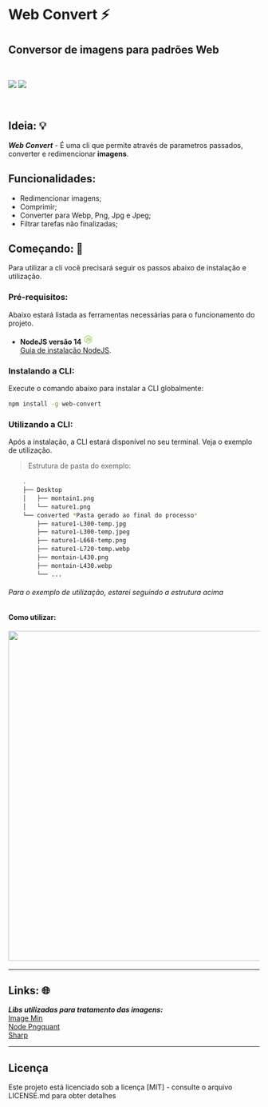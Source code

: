 # Web Convert ⚡
## Conversor de imagens para padrões Web

<br>
<p float="left">
 <img src="https://img.shields.io/badge/NPM-%23000000.svg?style=for-the-badge&logo=npm&logoColor=white">
 <img src="https://img.shields.io/badge/node.js-6DA55F?style=for-the-badge&logo=node.js&logoColor=white">
</p>
<br>

## Ideia: 💡
***Web Convert*** - É uma cli que permite através de parametros passados, converter e redimencionar **imagens**.

## Funcionalidades:
- Redimencionar imagens;
- Comprimir;
- Converter para Webp, Png, Jpg e Jpeg;
- Filtrar tarefas não finalizadas;

## Começando: 🚀
Para utilizar a cli você precisará seguir os passos abaixo de instalação e utilização.

### Pré-requisitos:
Abaixo estará listada as ferramentas necessárias para o funcionamento do projeto.
- **NodeJS versão 14** <img src="https://raw.githubusercontent.com/PKief/vscode-material-icon-theme/main/icons/nodejs.svg" height="20" /><br>
  [<ins>Guia de instalação NodeJS</ins>](https://nodejs.org/en/).
  
### Instalando a **CLI**:
Execute o comando abaixo para instalar a CLI globalmente:
   ```sh
   npm install -g web-convert
   ```  
  
### Utilizando a **CLI**:
Após a instalação, a CLI estará disponível no seu terminal. Veja o exemplo de utilização.

> Estrutura de pasta do exemplo:
```sh
    .
    ├── Desktop
    │   ├── montain1.png
    │   └── nature1.png
    └── converted *Pasta gerado ao final do processo*
        ├── nature1-L300-temp.jpg
        ├── nature1-L300-temp.jpeg
        ├── nature1-L668-temp.png
        ├── nature1-L720-temp.webp
        ├── montain-L430.png
        ├── montain-L430.webp
        └── ...
```
###### Para o exemplo de utilização, estarei seguindo a estrutura acima

#### Como utilizar:
 <img src="https://caioliveira277.github.io/web-convert/exemplo-uso.gif"  width="600" height="660">

---
## Links: 🌐
***Libs utilizadas para tratamento das imagens:***<br>
[<ins>Image Min</ins>](https://www.npmjs.com/package/imagemin) <br>
[<ins>Node Pngquant</ins>](https://www.npmjs.com/package/pngquant) <br>
[<ins>Sharp</ins>](https://www.npmjs.com/package/sharp) <br>

---
## Licença
Este projeto está licenciado sob a licença [MIT] - consulte o arquivo LICENSE.md para obter detalhes

